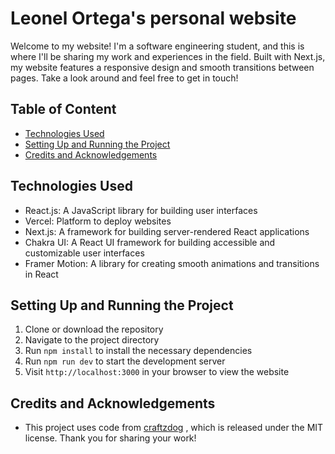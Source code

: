 # Leonel Ortega's personal website

Welcome to my website! I'm a software engineering student, and this is where I'll be sharing my work and experiences in the field. Built with Next.js, my website features a responsive design and smooth transitions between pages. Take a look around and feel free to get in touch!

## Table of Content

-   [Technologies Used](#technologies-used)
-   [Setting Up and Running the Project](#setting-up-and-running-the-project)
-   [Credits and Acknowledgements](#credits-and-acknowledgements)

## Technologies Used

-   React.js: A JavaScript library for building user interfaces
-   Vercel: Platform to deploy websites
-   Next.js: A framework for building server-rendered React applications
-   Chakra UI: A React UI framework for building accessible and customizable
    user interfaces
-   Framer Motion: A library for creating smooth animations and transitions in
    React

## Setting Up and Running the Project

1. Clone or download the repository
2. Navigate to the project directory
3. Run `npm install` to install the necessary dependencies
4. Run `npm run dev` to start the development server
5. Visit `http://localhost:3000` in your browser to view the website

## Credits and Acknowledgements

-   This project uses code from [craftzdog](https://github.com/craftzdog) ,
    which is released under the MIT license. Thank you for sharing your work!
